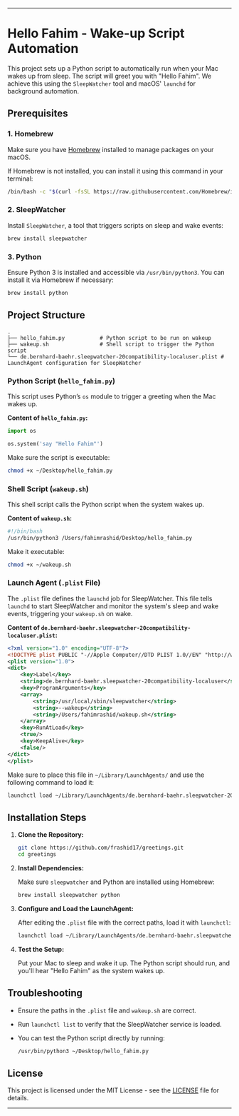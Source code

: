 

---

# Hello Fahim - Wake-up Script Automation

This project sets up a Python script to automatically run when your Mac wakes up from sleep. The script will greet you with "Hello Fahim". We achieve this using the `SleepWatcher` tool and macOS' `launchd` for background automation.

## Prerequisites

### 1. Homebrew
Make sure you have [Homebrew](https://brew.sh/) installed to manage packages on your macOS.

If Homebrew is not installed, you can install it using this command in your terminal:

```bash
/bin/bash -c "$(curl -fsSL https://raw.githubusercontent.com/Homebrew/install/HEAD/install.sh)"
```

### 2. SleepWatcher
Install `SleepWatcher`, a tool that triggers scripts on sleep and wake events:

```bash
brew install sleepwatcher
```

### 3. Python
Ensure Python 3 is installed and accessible via `/usr/bin/python3`. You can install it via Homebrew if necessary:

```bash
brew install python
```

## Project Structure

```plaintext
.
├── hello_fahim.py           # Python script to be run on wakeup
├── wakeup.sh                # Shell script to trigger the Python script
└── de.bernhard-baehr.sleepwatcher-20compatibility-localuser.plist # LaunchAgent configuration for SleepWatcher
```

### Python Script (`hello_fahim.py`)

This script uses Python’s `os` module to trigger a greeting when the Mac wakes up.

**Content of `hello_fahim.py`:**

```python
import os

os.system('say "Hello Fahim"')
```

Make sure the script is executable:

```bash
chmod +x ~/Desktop/hello_fahim.py
```

### Shell Script (`wakeup.sh`)

This shell script calls the Python script when the system wakes up.

**Content of `wakeup.sh`:**

```bash
#!/bin/bash
/usr/bin/python3 /Users/fahimrashid/Desktop/hello_fahim.py
```

Make it executable:

```bash
chmod +x ~/wakeup.sh
```

### Launch Agent (`.plist` File)

The `.plist` file defines the `launchd` job for SleepWatcher. This file tells `launchd` to start SleepWatcher and monitor the system's sleep and wake events, triggering your `wakeup.sh` on wake.

**Content of `de.bernhard-baehr.sleepwatcher-20compatibility-localuser.plist`:**

```xml
<?xml version="1.0" encoding="UTF-8"?>
<!DOCTYPE plist PUBLIC "-//Apple Computer//DTD PLIST 1.0//EN" "http://www.apple.com/DTDs/PropertyList-1.0.dtd">
<plist version="1.0">
<dict>
    <key>Label</key>
    <string>de.bernhard-baehr.sleepwatcher-20compatibility-localuser</string>
    <key>ProgramArguments</key>
    <array>
        <string>/usr/local/sbin/sleepwatcher</string>
        <string>--wakeup</string>
        <string>/Users/fahimrashid/wakeup.sh</string>
    </array>
    <key>RunAtLoad</key>
    <true/>
    <key>KeepAlive</key>
    <false/>
</dict>
</plist>
```

Make sure to place this file in `~/Library/LaunchAgents/` and use the following command to load it:

```bash
launchctl load ~/Library/LaunchAgents/de.bernhard-baehr.sleepwatcher-20compatibility-localuser.plist
```

## Installation Steps

1. **Clone the Repository:**

   ```bash
   git clone https://github.com/frashid17/greetings.git
   cd greetings
   ```

2. **Install Dependencies:**

   Make sure `sleepwatcher` and Python are installed using Homebrew:

   ```bash
   brew install sleepwatcher python
   ```

3. **Configure and Load the LaunchAgent:**

   After editing the `.plist` file with the correct paths, load it with `launchctl`:

   ```bash
   launchctl load ~/Library/LaunchAgents/de.bernhard-baehr.sleepwatcher-20compatibility-localuser.plist
   ```

4. **Test the Setup:**

   Put your Mac to sleep and wake it up. The Python script should run, and you'll hear "Hello Fahim" as the system wakes up.

## Troubleshooting

- Ensure the paths in the `.plist` file and `wakeup.sh` are correct.
- Run `launchctl list` to verify that the SleepWatcher service is loaded.
- You can test the Python script directly by running:

  ```bash
  /usr/bin/python3 ~/Desktop/hello_fahim.py
  ```

## License

This project is licensed under the MIT License - see the [LICENSE](LICENSE) file for details.

---

